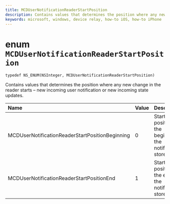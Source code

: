 ```yaml
---
title: MCDUserNotificationReaderStartPosition
description: Contains values that determines the position where any new change in the reader starts – new incoming user notification or new incoming state updates. 
keywords: microsoft, windows, device relay, how-to iOS, how-to iPhone 
---
```


# enum `MCDUserNotificationReaderStartPosition`

```
typedef NS_ENUM(NSInteger, MCDUserNotificationReaderStartPosition)
```

Contains values that determines the position where any new change in the reader starts – new incoming user notification or new incoming state updates. 

|Name | Value | Description |
|:-- |:-- |:-- |
|    MCDUserNotificationReaderStartPositionBeginning |0| Start position at the begining of the notification store. |
|   MCDUserNotificationReaderStartPositionEnd | 1| Start position at the end of the notification store. |
